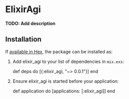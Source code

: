 # ElixirAgi

**TODO: Add description**

## Installation

If [available in Hex](https://hex.pm/docs/publish), the package can be installed as:

  1. Add elixir_agi to your list of dependencies in `mix.exs`:

        def deps do
          [{:elixir_agi, "~> 0.0.1"}]
        end

  2. Ensure elixir_agi is started before your application:

        def application do
          [applications: [:elixir_agi]]
        end
